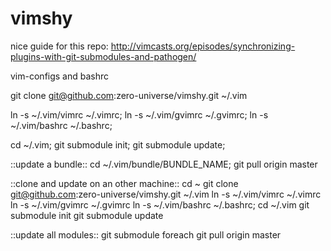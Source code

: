 vimshy
======

nice guide for this repo: http://vimcasts.org/episodes/synchronizing-plugins-with-git-submodules-and-pathogen/

vim-configs and bashrc

git clone git@github.com:zero-universe/vimshy.git ~/.vim

ln -s ~/.vim/vimrc ~/.vimrc; 
ln -s ~/.vim/gvimrc ~/.gvimrc; 
ln -s ~/.vim/bashrc ~/.bashrc;

cd ~/.vim; 
git submodule init; 
git submodule update;


::update a bundle::
cd ~/.vim/bundle/BUNDLE_NAME;
git pull origin master


::clone and update on an other machine::
cd ~
git clone git@github.com:zero-universe/vimshy.git ~/.vim
ln -s ~/.vim/vimrc ~/.vimrc
ln -s ~/.vim/gvimrc ~/.gvimrc
ln -s ~/.vim/bashrc ~/.bashrc;
cd ~/.vim
git submodule init
git submodule update


::update all modules::
git submodule foreach git pull origin master
